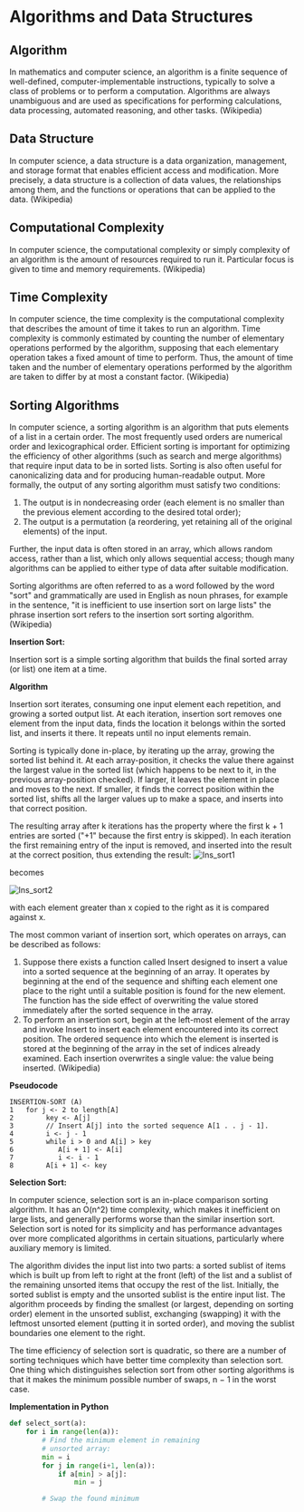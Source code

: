 # Algorithms and Data Structures

## Algorithm
In mathematics and computer science, an algorithm is a finite sequence of well-defined, computer-implementable instructions, typically to solve a class of problems or to perform a computation. Algorithms are always unambiguous and are used as specifications for performing calculations, data processing, automated reasoning, and other tasks. (Wikipedia)

## Data Structure
In computer science, a data structure is a data organization, management, and storage format that enables efficient access and modification. More precisely, a data structure is a collection of data values, the relationships among them, and the functions or operations that can be applied to the data. (Wikipedia)

## Computational Complexity
In computer science, the computational complexity or simply complexity of an algorithm is the amount of resources required to run it. Particular focus is given to time and memory requirements. (Wikipedia)

## Time Complexity
In computer science, the time complexity is the computational complexity that describes the amount of time it takes to run an algorithm. Time complexity is commonly estimated by counting the number of elementary operations performed by the algorithm, supposing that each elementary operation takes a fixed amount of time to perform. Thus, the amount of time taken and the number of elementary operations performed by the algorithm are taken to differ by at most a constant factor. (Wikipedia)

## Sorting Algorithms
In computer science, a sorting algorithm is an algorithm that puts elements of a list in a certain order. The most frequently used orders are numerical order and lexicographical order. Efficient sorting is important for optimizing the efficiency of other algorithms (such as search and merge algorithms) that require input data to be in sorted lists. Sorting is also often useful for canonicalizing data and for producing human-readable output. More formally, the output of any sorting algorithm must satisfy two conditions:

1. The output is in nondecreasing order (each element is no smaller than the previous element according to the desired total order);
2. The output is a permutation (a reordering, yet retaining all of the original elements) of the input.

Further, the input data is often stored in an array, which allows random access, rather than a list, which only allows sequential access; though many algorithms can be applied to either type of data after suitable modification.

Sorting algorithms are often referred to as a word followed by the word "sort" and grammatically are used in English as noun phrases, for example in the sentence, "it is inefficient to use insertion sort on large lists" the phrase insertion sort refers to the insertion sort sorting algorithm. (Wikipedia)

**Insertion Sort:**

Insertion sort is a simple sorting algorithm that builds the final sorted array (or list) one item at a time.

**Algorithm**

Insertion sort iterates, consuming one input element each repetition, and growing a sorted output list. At each iteration, insertion sort removes one element from the input data, finds the location it belongs within the sorted list, and inserts it there. It repeats until no input elements remain.

Sorting is typically done in-place, by iterating up the array, growing the sorted list behind it. At each array-position, it checks the value there against the largest value in the sorted list (which happens to be next to it, in the previous array-position checked). If larger, it leaves the element in place and moves to the next. If smaller, it finds the correct position within the sorted list, shifts all the larger values up to make a space, and inserts into that correct position.

The resulting array after k iterations has the property where the first k + 1 entries are sorted ("+1" because the first entry is skipped). In each iteration the first remaining entry of the input is removed, and inserted into the result at the correct position, thus extending the result:
![Ins_sort1](https://upload.wikimedia.org/wikipedia/commons/3/32/Insertionsort-before.png)

becomes

![Ins_sort2](https://upload.wikimedia.org/wikipedia/commons/d/d9/Insertionsort-after.png)

with each element greater than x copied to the right as it is compared against x.

The most common variant of insertion sort, which operates on arrays, can be described as follows:

1. Suppose there exists a function called Insert designed to insert a value into a sorted sequence at the beginning of an array. It operates by beginning at the end of the sequence and shifting each element one place to the right until a suitable position is found for the new element. The function has the side effect of overwriting the value stored immediately after the sorted sequence in the array.
2. To perform an insertion sort, begin at the left-most element of the array and invoke Insert to insert each element encountered into its correct position. The ordered sequence into which the element is inserted is stored at the beginning of the array in the set of indices already examined. Each insertion overwrites a single value: the value being inserted. (Wikipedia)

**Pseudocode**

```
INSERTION-SORT (A)
1   for j <- 2 to length[A]
2        key <- A[j]
3        // Insert A[j] into the sorted sequence A[1 . . j - 1].
4        i <- j - 1
5        while i > 0 and A[i] > key
6           A[i + 1] <- A[i]
7           i <- i - 1
8        A[i + 1] <- key
```

**Selection Sort:**

In computer science, selection sort is an in-place comparison sorting algorithm. It has an O(n^2) time complexity, which makes it inefficient on large lists, and generally performs worse than the similar insertion sort. Selection sort is noted for its simplicity and has performance advantages over more complicated algorithms in certain situations, particularly where auxiliary memory is limited.

The algorithm divides the input list into two parts: a sorted sublist of items which is built up from left to right at the front (left) of the list and a sublist of the remaining unsorted items that occupy the rest of the list. Initially, the sorted sublist is empty and the unsorted sublist is the entire input list. The algorithm proceeds by finding the smallest (or largest, depending on sorting order) element in the unsorted sublist, exchanging (swapping) it with the leftmost unsorted element (putting it in sorted order), and moving the sublist boundaries one element to the right.

The time efficiency of selection sort is quadratic, so there are a number of sorting techniques which have better time complexity than selection sort. One thing which distinguishes selection sort from other sorting algorithms is that it makes the minimum possible number of swaps, n − 1 in the worst case.

**Implementation in Python**
```python
def select_sort(a):
    for i in range(len(a)):
        # Find the minimum element in remaining
        # unsorted array:
        min = i
        for j in range(i+1, len(a)):
            if a[min] > a[j]:
                min = j

        # Swap the found minimum 
